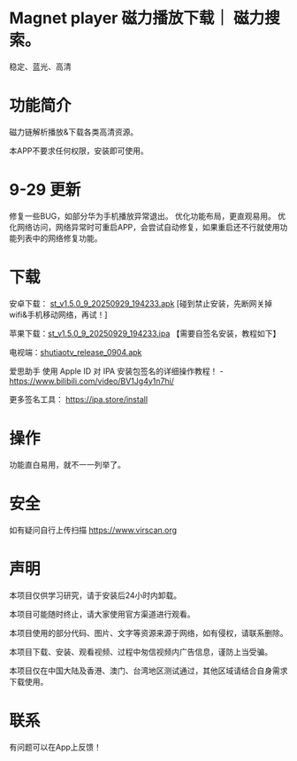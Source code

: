 # Magnet player  磁力播放下载｜ 磁力搜索。

稳定、蓝光、高清 

# 功能简介

磁力链解析播放&下载各类高清资源。 

本APP不要求任何权限，安装即可使用。


# 9-29 更新
修复一些BUG，如部分华为手机播放异常退出。
优化功能布局，更直观易用。
优化网络访问，网络异常时可重启APP，会尝试自动修复，如果重启还不行就使用功能列表中的网络修复功能。

# 下载


安卓下载： [st_v1.5.0_9_20250929_194233.apk](https://github.com/zaidielykelee/Magnet_player/releases/download/1.5.0%2B8/st_v1.5.0_9_20250929_194233.apk) [碰到禁止安装，先断网关掉wifi&手机移动网络，再试！]

苹果下载：[st_v1.5.0_9_20250929_194233.ipa](https://github.com/zaidielykelee/Magnet_player/releases/download/1.5.0%2B8/st_v1.5.0_9_20250929_194233.ipa) 【需要自签名安装，教程如下】

电视端：[shutiaotv_release_0904.apk](https://github.com/zaidielykelee/Magnet_player/releases/download/1.3.0%2B8/shutiaotv_release_0904.apk) 


爱思助手 使用 Apple ID 对 IPA 安装包签名的详细操作教程！ - https://www.bilibili.com/video/BV1Jg4y1n7hi/

更多签名工具： https://ipa.store/install

# 操作

功能直白易用，就不一一列举了。

# 安全

如有疑问自行上传扫描 https://www.virscan.org

# 声明

本项目仅供学习研究，请于安装后24小时内卸载。

本项目可能随时终止，请大家使用官方渠道进行观看。

本项目使用的部分代码、图片、文字等资源来源于网络，如有侵权，请联系删除。

本项目下载、安装、观看视频、过程中匆信视频内广告信息，谨防上当受骗。

本项目仅在中国大陆及香港、澳门、台湾地区测试通过，其他区域请结合自身需求下载使用。


# 联系

有问题可以在App上反馈！

